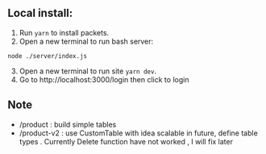 ## Local install:
1. Run `yarn` to install packets.
2. Open a new terminal to run bash server:
```
node ./server/index.js
```
3. Open a new terminal to run site `yarn dev`.
4. Go to http://localhost:3000/login then click to login

## Note
- /product : build simple tables
- /product-v2 : use CustomTable with idea scalable in future, define table types . Currently Delete function have not worked , I will fix later
